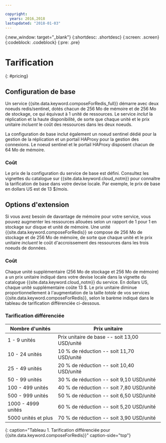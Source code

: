 ```yaml
---

copyright:
  years: 2016,2018
lastupdated: "2018-01-03"
---
```


{:new_window: target="_blank"}
{:shortdesc: .shortdesc}
{:screen: .screen}
{:codeblock: .codeblock}
{:pre: .pre}

# Tarification
{: #pricing}

## Configuration de base
Un service {{site.data.keyword.composeForRedis_full}} démarre avec deux noeuds redis/sentinel, dotés chacun de 256 Mo de mémoire et de 256 Mo de stockage, ce qui équivaut à 1 unité de ressources. Le service _inclut_ la réplication et la haute disponibilité, de sorte que chaque unité et le prix unitaire _incluent_ le coût des ressources dans les deux noeuds.

La configuration de base inclut également un noeud sentinel dédié pour la gestion de la réplication et un portail HAProxy pour la gestion des connexions. Le noeud sentinel et le portail HAProxy disposent chacun de 64 Mo de mémoire.

### Coût
Le prix de la configuration du service de base est défini. Consultez les vignettes du catalogue sur {{site.data.keyword.cloud_notm}} pour connaître la tarification de base dans votre devise locale. Par exemple, le prix de base en dollars US est de 13 $/mois.

## Options d'extension
Si vous avez besoin de davantage de mémoire pour votre service, vous pouvez augmenter les ressources allouées selon un rapport de 1 pour 1 en stockage sur disque et unité de mémoire. Une unité {{site.data.keyword.composeForRedis}} se compose de 256 Mo de stockage et de 256 Mo de mémoire, de sorte que chaque unité et le prix unitaire _incluent_ le coût d'accroissement des ressources dans les trois noeuds de données.

### Coût
Chaque unité supplémentaire (256 Mo de stockage et 256 Mo de mémoire) a un prix unitaire indiqué dans votre devise locale dans la vignette du catalogue {{site.data.keyword.cloud_notm}} du service. En dollars US, chaque unité supplémentaire coûte 13 $. Le prix unitaire diminue proportionnellement à l'augmentation de la taille _totale_ de vos services {{site.data.keyword.composeForRedis}}, selon le barème indiqué dans le tableau de tarification différenciée ci-dessous.

### Tarification différenciée
Nombre d'unités|Prix unitaire
----------|-----------
1 - 9 unités|Prix unitaire de base -- soit 13,00 USD/unité
10 - 24 unités|10 % de réduction -- soit 11,70 USD/unité
25 - 49 unités|20 % de réduction -- soit 10,40 USD/unité
50 - 99 unités|30 % de réduction -- soit 9,10 USD/unité
100 - 499 unités|40 % de réduction -- soit 7,80 USD/unité
500 - 999 unités|50 % de réduction -- soit 6,50 USD/unité
1000 - 4999 unités|60 % de réduction -- soit 5,20 USD/unité
5000 unités et plus|70 % de réduction -- soit 3,90 USD/unité
{: caption="Tableau 1. Tarification différenciée pour {{site.data.keyword.composeForRedis}}" caption-side="top"}

